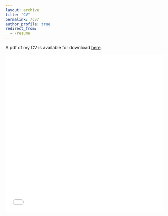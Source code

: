 ```yaml
---
layout: archive
title: "CV"
permalink: /cv/
author_profile: true
redirect_from:
  - /resume
---
```


A pdf of my CV is available for download [here](/files/taube-cv.pdf).

<iframe src="/files/taube-cv.pdf" width="100%" height="500" frameborder="no" border="0" marginwidth="0" marginheight="0"></iframe>



